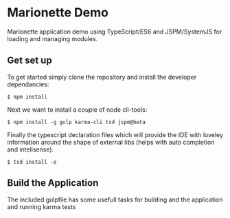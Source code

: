 # Marionette Demo
Marionette application demo using TypeScript/ES6 and JSPM/SystemJS for loading and managing modules.

## Get set up
To get started simply clone the repository and install the developer dependancies:
```
$ npm install
```

Next we want to install a couple of node cli-tools:
```
$ npm install -g gulp karma-cli tsd jspm@beta
```

Finally the typescript declaration files which will provide the IDE with loveley information around the shape of external libs (helps with auto completion and intelisense).
```
$ tsd install -o
```

## Build the Application
The included gulpfile has some usefull tasks for building and the application and running karma tests